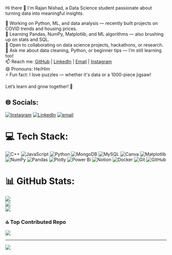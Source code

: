 Hi there 👋
I'm Rajan Nishad, a Data Science student passionate about turning data into meaningful insights.<br/>

🔭 Working on Python, ML, and data analysis — recently built projects on COVID trends and housing prices.<br/>
🌱 Learning Pandas, NumPy, Matplotlib, and ML algorithms — also brushing up on stats and SQL.<br/>
👯 Open to collaborating on data science projects, hackathons, or research.<br/>
💬 Ask me about data cleaning, Python, or beginner tips — I’m still learning too!<br/>
📫 Reach me:  [GitHub](https://github.com/rajannishad1015  ) | [LinkedIn](https://www.linkedin.com/in/rajanishad/  ) | [Email](rajannishad1018@gmail.com) | [Instagram](https://www.instagram.com/retro.x94/  )<br/>
😄 Pronouns: He/Him<br/>
⚡ Fun fact: I love puzzles — whether it's data or a 1000-piece jigsaw!<br/>

Let’s learn and grow together! 🚀


## 🌐 Socials:
[![Instagram](https://img.shields.io/badge/Instagram-%23E4405F.svg?logo=Instagram&logoColor=white)](https://instagram.com/retro.x94) [![LinkedIn](https://img.shields.io/badge/LinkedIn-%230077B5.svg?logo=linkedin&logoColor=white)](https://linkedin.com/in/rajanishad) [![email](https://img.shields.io/badge/Email-D14836?logo=gmail&logoColor=white)](mailto:rajannishad1018@gmail.com) 

# 💻 Tech Stack:
![C++](https://img.shields.io/badge/c++-%2300599C.svg?style=for-the-badge&logo=c%2B%2B&logoColor=white) ![JavaScript](https://img.shields.io/badge/javascript-%23323330.svg?style=for-the-badge&logo=javascript&logoColor=%23F7DF1E) ![Python](https://img.shields.io/badge/python-3670A0?style=for-the-badge&logo=python&logoColor=ffdd54) ![MongoDB](https://img.shields.io/badge/MongoDB-%234ea94b.svg?style=for-the-badge&logo=mongodb&logoColor=white) ![MySQL](https://img.shields.io/badge/mysql-4479A1.svg?style=for-the-badge&logo=mysql&logoColor=white) ![Canva](https://img.shields.io/badge/Canva-%2300C4CC.svg?style=for-the-badge&logo=Canva&logoColor=white) ![Matplotlib](https://img.shields.io/badge/Matplotlib-%23ffffff.svg?style=for-the-badge&logo=Matplotlib&logoColor=black) ![NumPy](https://img.shields.io/badge/numpy-%23013243.svg?style=for-the-badge&logo=numpy&logoColor=white) ![Pandas](https://img.shields.io/badge/pandas-%23150458.svg?style=for-the-badge&logo=pandas&logoColor=white) ![Plotly](https://img.shields.io/badge/Plotly-%233F4F75.svg?style=for-the-badge&logo=plotly&logoColor=white) ![Power Bi](https://img.shields.io/badge/power_bi-F2C811?style=for-the-badge&logo=powerbi&logoColor=black) ![Notion](https://img.shields.io/badge/Notion-%23000000.svg?style=for-the-badge&logo=notion&logoColor=white) ![Docker](https://img.shields.io/badge/docker-%230db7ed.svg?style=for-the-badge&logo=docker&logoColor=white) ![Git](https://img.shields.io/badge/git-%23F05033.svg?style=for-the-badge&logo=git&logoColor=white) ![GitHub](https://img.shields.io/badge/github-%23121011.svg?style=for-the-badge&logo=github&logoColor=white)
# 📊 GitHub Stats:
![](https://github-readme-stats.vercel.app/api?username=rajannishad1015&theme=merko&hide_border=false&include_all_commits=false&count_private=false)<br/>
![](https://nirzak-streak-stats.vercel.app/?user=rajannishad1015&theme=merko&hide_border=false)<br/>
![](https://github-readme-stats.vercel.app/api/top-langs/?username=rajannishad1015&theme=merko&hide_border=false&include_all_commits=false&count_private=false&layout=compact)

### 🔝 Top Contributed Repo
![](https://github-contributor-stats.vercel.app/api?username=rajannishad1015&limit=5&theme=blueberry&combine_all_yearly_contributions=true)

---
[![](https://visitcount.itsvg.in/api?id=rajannishad1015&icon=3&color=0)](https://visitcount.itsvg.in)

<!-- Proudly created with GPRM ( https://gprm.itsvg.in ) -->
